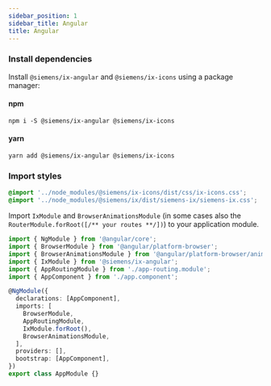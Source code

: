 ```yaml
---
sidebar_position: 1
sidebar_title: Angular
title: Angular
---
```


### Install dependencies

Install `@siemens/ix-angular` and `@siemens/ix-icons` using a package manager:

#### npm

```
npm i -S @siemens/ix-angular @siemens/ix-icons
```

#### yarn

```
yarn add @siemens/ix-angular @siemens/ix-icons
```

### Import styles

```css
@import '../node_modules/@siemens/ix-icons/dist/css/ix-icons.css';
@import '../node_modules/@siemens/ix/dist/siemens-ix/siemens-ix.css';
```

Import `IxModule` and `BrowserAnimationsModule` (in some cases also the `RouterModule.forRoot([/** your routes **/])`) to your application module.

```typescript
import { NgModule } from '@angular/core';
import { BrowserModule } from '@angular/platform-browser';
import { BrowserAnimationsModule } from '@angular/platform-browser/animations';
import { IxModule } from '@siemens/ix-angular';
import { AppRoutingModule } from './app-routing.module';
import { AppComponent } from './app.component';

@NgModule({
  declarations: [AppComponent],
  imports: [
    BrowserModule,
    AppRoutingModule,
    IxModule.forRoot(),
    BrowserAnimationsModule,
  ],
  providers: [],
  bootstrap: [AppComponent],
})
export class AppModule {}
```
